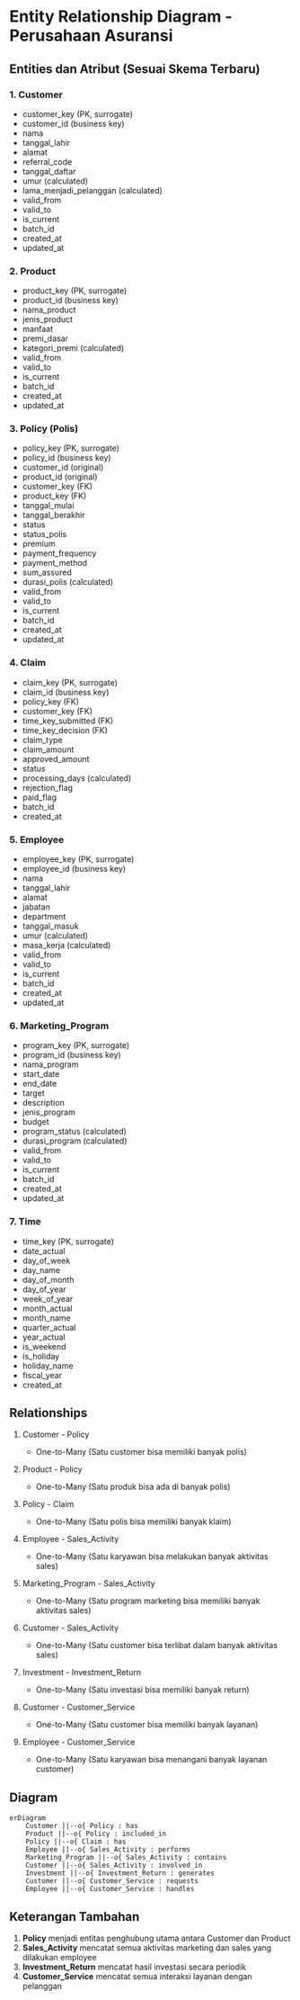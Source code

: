 # Entity Relationship Diagram - Perusahaan Asuransi

## Entities dan Atribut (Sesuai Skema Terbaru)

### 1. Customer
- customer_key (PK, surrogate)
- customer_id (business key)
- nama
- tanggal_lahir
- alamat
- referral_code
- tanggal_daftar
- umur (calculated)
- lama_menjadi_pelanggan (calculated)
- valid_from
- valid_to
- is_current
- batch_id
- created_at
- updated_at

### 2. Product
- product_key (PK, surrogate)
- product_id (business key)
- nama_product
- jenis_product
- manfaat
- premi_dasar
- kategori_premi (calculated)
- valid_from
- valid_to
- is_current
- batch_id
- created_at
- updated_at

### 3. Policy (Polis)
- policy_key (PK, surrogate)
- policy_id (business key)
- customer_id (original)
- product_id (original)
- customer_key (FK)
- product_key (FK)
- tanggal_mulai
- tanggal_berakhir
- status
- status_polis
- premium
- payment_frequency
- payment_method
- sum_assured
- durasi_polis (calculated)
- valid_from
- valid_to
- is_current
- batch_id
- created_at
- updated_at

### 4. Claim
- claim_key (PK, surrogate)
- claim_id (business key)
- policy_key (FK)
- customer_key (FK)
- time_key_submitted (FK)
- time_key_decision (FK)
- claim_type
- claim_amount
- approved_amount
- status
- processing_days (calculated)
- rejection_flag
- paid_flag
- batch_id
- created_at

### 5. Employee
- employee_key (PK, surrogate)
- employee_id (business key)
- nama
- tanggal_lahir
- alamat
- jabatan
- department
- tanggal_masuk
- umur (calculated)
- masa_kerja (calculated)
- valid_from
- valid_to
- is_current
- batch_id
- created_at
- updated_at

### 6. Marketing_Program
- program_key (PK, surrogate)
- program_id (business key)
- nama_program
- start_date
- end_date
- target
- description
- jenis_program
- budget
- program_status (calculated)
- durasi_program (calculated)
- valid_from
- valid_to
- is_current
- batch_id
- created_at
- updated_at

### 7. Time
- time_key (PK, surrogate)
- date_actual
- day_of_week
- day_name
- day_of_month
- day_of_year
- week_of_year
- month_actual
- month_name
- quarter_actual
- year_actual
- is_weekend
- is_holiday
- holiday_name
- fiscal_year
- created_at

## Relationships

1. Customer - Policy
   - One-to-Many (Satu customer bisa memiliki banyak polis)

2. Product - Policy
   - One-to-Many (Satu produk bisa ada di banyak polis)

3. Policy - Claim
   - One-to-Many (Satu polis bisa memiliki banyak klaim)

4. Employee - Sales_Activity
   - One-to-Many (Satu karyawan bisa melakukan banyak aktivitas sales)

5. Marketing_Program - Sales_Activity
   - One-to-Many (Satu program marketing bisa memiliki banyak aktivitas sales)

6. Customer - Sales_Activity
   - One-to-Many (Satu customer bisa terlibat dalam banyak aktivitas sales)

7. Investment - Investment_Return
   - One-to-Many (Satu investasi bisa memiliki banyak return)

8. Customer - Customer_Service
   - One-to-Many (Satu customer bisa memiliki banyak layanan)

9. Employee - Customer_Service
   - One-to-Many (Satu karyawan bisa menangani banyak layanan customer)

## Diagram

```mermaid
erDiagram
    Customer ||--o{ Policy : has
    Product ||--o{ Policy : included_in
    Policy ||--o{ Claim : has
    Employee ||--o{ Sales_Activity : performs
    Marketing_Program ||--o{ Sales_Activity : contains
    Customer ||--o{ Sales_Activity : involved_in
    Investment ||--o{ Investment_Return : generates
    Customer ||--o{ Customer_Service : requests
    Employee ||--o{ Customer_Service : handles
```

## Keterangan Tambahan

1. **Policy** menjadi entitas penghubung utama antara Customer dan Product
2. **Sales_Activity** mencatat semua aktivitas marketing dan sales yang dilakukan employee
3. **Investment_Return** mencatat hasil investasi secara periodik
4. **Customer_Service** mencatat semua interaksi layanan dengan pelanggan
